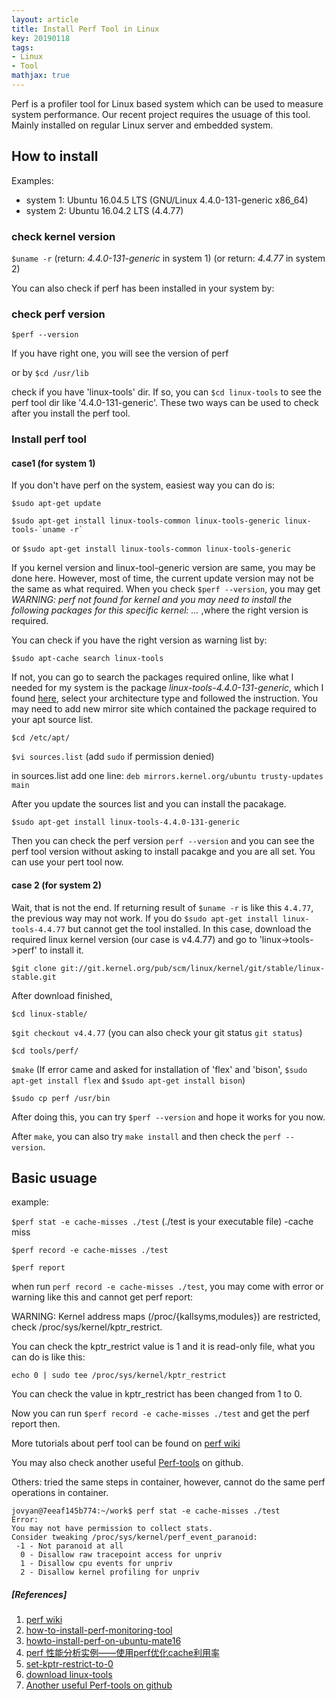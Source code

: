 ```yaml
---
layout: article
title: Install Perf Tool in Linux 
key: 20190118
tags:
- Linux
- Tool
mathjax: true
---
```


Perf is a profiler tool for Linux based system which can be used to measure system performance. Our recent project requires the usuage of this tool. Mainly installed on regular Linux server and embedded system.

<!--more-->

## How to install 
Examples: 

* system 1: Ubuntu 16.04.5 LTS (GNU/Linux 4.4.0-131-generic x86_64)
* system 2: Ubuntu 16.04.2 LTS (4.4.77)

### check kernel version
`$uname -r` (return: *4.4.0-131-generic* in system 1)
 (or return: *4.4.77* in system 2)
 
You can also check if perf has been installed in your system by:

### check perf version
`$perf --version` 

If you have right one, you will see the version of perf

or by `$cd /usr/lib`

check if you have 'linux-tools' dir. If so, you can `$cd linux-tools` to see the perf tool dir like '4.4.0-131-generic'.  These two ways can be used to check after you install the perf tool.

### Install perf tool

#### case1 (for system 1)
If you don't have perf on the system, easiest way you can do is:

`$sudo apt-get update`

``$sudo apt-get install linux-tools-common linux-tools-generic linux-tools-`uname -r` ``

or `$sudo apt-get install linux-tools-common linux-tools-generic`

If you kernel version and linux-tool-generic version are same, you may be done here. However, most of time, the current update version may not be the same as what required. When you check `$perf --version`, you may get *WARNING: perf not found for kernel and you may need to install the following packages for this specific kernel: ...* ,where the right version is required.

You can check if you have the right version as warning list by:

`$sudo apt-cache search linux-tools`

If not, you can go to search the packages required online, like what I needed for my system is the package *linux-tools-4.4.0-131-generic*, which I found [here](https://packages.ubuntu.com/en/trusty-updates/linux-tools-4.4.0-131-generic), select your architecture type and followed the instruction. You may need to add new mirror site which contained the package required to your apt source list.

`$cd /etc/apt/`

`$vi sources.list` (add `sudo` if permission denied)

in sources.list add one line: `deb mirrors.kernel.org/ubuntu trusty-updates main `

After you update the sources list and you can install the pacakage.

`$sudo apt-get install linux-tools-4.4.0-131-generic`

Then you can check the perf version `perf --version` and you can see the perf tool version without asking to install pacakge and you are all set. You can use your pert tool now. 

#### case 2 (for system 2)
Wait, that is not the end. If returning result of `$uname -r` is like this `4.4.77`, the previous way may not work. If you do `$sudo apt-get install linux-tools-4.4.77` but cannot get the tool installed. In this case, download the required linux kernel version (our case is v4.4.77) and go to 'linux->tools->perf' to install it.

`$git clone git://git.kernel.org/pub/scm/linux/kernel/git/stable/linux-stable.git`

After download finished, 

`$cd linux-stable/`

`$git checkout v4.4.77` (you can also check your git status `git status`)

`$cd tools/perf/`

`$make`  (If error came and asked for installation of 'flex' and 'bison', `$sudo apt-get install flex` and `$sudo apt-get install bison`)

`$sudo cp perf /usr/bin` 

After doing this, you can try `$perf --version` and hope it works for you now.

After `make`, you can also try `make install` and then check the `perf --version`.

## Basic usuage

example:

`$perf stat -e cache-misses ./test` (./test is your executable file) -cache miss

`$perf record -e cache-misses ./test` 

`$perf report`

when run `perf record -e cache-misses ./test`, you may come with error or warning like this and cannot get perf report:

WARNING: Kernel address maps (/proc/{kallsyms,modules}) are restricted,
check /proc/sys/kernel/kptr_restrict.

You can check the kptr_restrict value is 1 and it is read-only file, what you can do is like this:

`echo 0 | sudo tee /proc/sys/kernel/kptr_restrict`

You can check the value in kptr_restrict has been changed from 1 to 0. 

Now you can run `$perf record -e cache-misses ./test` and get the perf report then.

More tutorials about perf tool can be found on [perf wiki](https://perf.wiki.kernel.org/index.php/Tutorial#Sample_analysis_with_perf_report)

You may also check another useful [Perf-tools](https://github.com/brendangregg/perf-tools) on github.

Others: tried the same steps in container, however, cannot do the same perf operations in container.

~~~
jovyan@7eeaf145b774:~/work$ perf stat -e cache-misses ./test
Error:
You may not have permission to collect stats.
Consider tweaking /proc/sys/kernel/perf_event_paranoid:
 -1 - Not paranoid at all
  0 - Disallow raw tracepoint access for unpriv
  1 - Disallow cpu events for unpriv
  2 - Disallow kernel profiling for unpriv
~~~

##### [References]
1. [perf wiki](https://perf.wiki.kernel.org/index.php/Tutorial#Sample_analysis_with_perf_report)
2. [how-to-install-perf-monitoring-tool](https://askubuntu.com/questions/50145/how-to-install-perf-monitoring-tool)
3. [howto-install-perf-on-ubuntu-mate16](https://ubuntu-mate.community/t/howto-install-perf-on-ubuntu-mate16-04-rpi3-model-b/15572)
4. [perf 性能分析实例——使用perf优化cache利用率](https://www.ibm.com/developerworks/community/blogs/5144904d-5d75-45ed-9d2b-cf1754ee936a/entry/perf_introduction?lang=en)
5. [set-kptr-restrict-to-0](https://stackoverflow.com/questions/20390601/is-there-a-way-to-set-kptr-restrict-to-0)
6. [download linux-tools](https://packages.ubuntu.com/xenial-updates/amd64/linux-tools-4.4.0-131-generic/download)
7. [Another useful Perf-tools on github](https://github.com/brendangregg/perf-tools)












